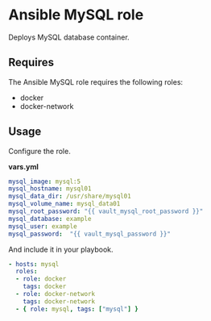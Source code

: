 # Ansible MySQL role

Deploys MySQL database container.

## Requires

The Ansible MySQL role requires the following roles:

* docker
* docker-network

## Usage

Configure the role.

**vars.yml**

```yml
mysql_image: mysql:5
mysql_hostname: mysql01
mysql_data_dir: /usr/share/mysql01
mysql_volume_name: mysql_data01
mysql_root_password: "{{ vault_mysql_root_password }}"
mysql_database: example
mysql_user: example
mysql_password:  "{{ vault_mysql_password }}"
```

And include it in your playbook.

```yml
- hosts: mysql
  roles:
  - role: docker
    tags: docker
  - role: docker-network
    tags: docker-network
  - { role: mysql, tags: ["mysql"] }
```